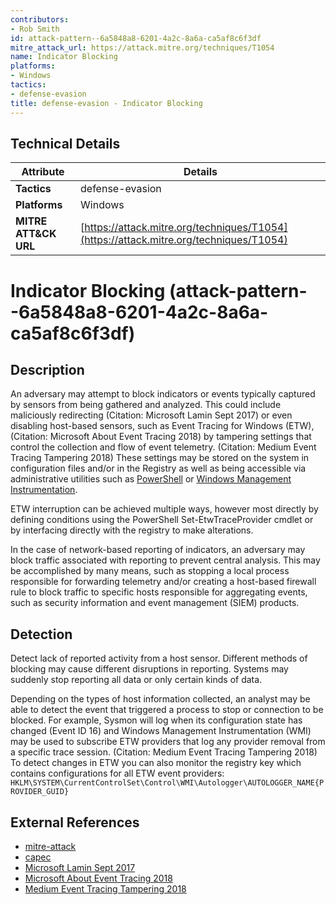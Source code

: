 ```yaml
---
contributors:
- Rob Smith
id: attack-pattern--6a5848a8-6201-4a2c-8a6a-ca5af8c6f3df
mitre_attack_url: https://attack.mitre.org/techniques/T1054
name: Indicator Blocking
platforms:
- Windows
tactics:
- defense-evasion
title: defense-evasion - Indicator Blocking
---
```


## Technical Details

| Attribute | Details |
|-----------|----------|
| **Tactics** | defense-evasion |
| **Platforms** | Windows |
| **MITRE ATT&CK URL** | [https://attack.mitre.org/techniques/T1054](https://attack.mitre.org/techniques/T1054) |

# Indicator Blocking (attack-pattern--6a5848a8-6201-4a2c-8a6a-ca5af8c6f3df)

## Description
An adversary may attempt to block indicators or events typically captured by sensors from being gathered and analyzed. This could include maliciously redirecting (Citation: Microsoft Lamin Sept 2017) or even disabling host-based sensors, such as Event Tracing for Windows (ETW),(Citation: Microsoft About Event Tracing 2018) by tampering settings that control the collection and flow of event telemetry. (Citation: Medium Event Tracing Tampering 2018) These settings may be stored on the system in configuration files and/or in the Registry as well as being accessible via administrative utilities such as [PowerShell](https://attack.mitre.org/techniques/T1086) or [Windows Management Instrumentation](https://attack.mitre.org/techniques/T1047).

ETW interruption can be achieved multiple ways, however most directly by defining conditions using the PowerShell Set-EtwTraceProvider cmdlet or by interfacing directly with the registry to make alterations.

In the case of network-based reporting of indicators, an adversary may block traffic associated with reporting to prevent central analysis. This may be accomplished by many means, such as stopping a local process responsible for forwarding telemetry and/or creating a host-based firewall rule to block traffic to specific hosts responsible for aggregating events, such as security information and event management (SIEM) products. 

## Detection
Detect lack of reported activity from a host sensor. Different methods of blocking may cause different disruptions in reporting. Systems may suddenly stop reporting all data or only certain kinds of data.

Depending on the types of host information collected, an analyst may be able to detect the event that triggered a process to stop or connection to be blocked. For example, Sysmon will log when its configuration state has changed (Event ID 16) and Windows Management Instrumentation (WMI) may be used to subscribe ETW providers that log any provider removal from a specific trace session. (Citation: Medium Event Tracing Tampering 2018) To detect changes in ETW you can also monitor the registry key which contains configurations for all ETW event providers: <code>HKLM\SYSTEM\CurrentControlSet\Control\WMI\Autologger\AUTOLOGGER_NAME\{PROVIDER_GUID}</code>



## External References
- [mitre-attack](https://attack.mitre.org/techniques/T1054)
- [capec](https://capec.mitre.org/data/definitions/571.html)
- [Microsoft Lamin Sept 2017](https://www.microsoft.com/en-us/wdsi/threats/malware-encyclopedia-description?name=Backdoor:Win32/Lamin.A)
- [Microsoft About Event Tracing 2018](https://docs.microsoft.com/en-us/windows/desktop/etw/consuming-events)
- [Medium Event Tracing Tampering 2018](https://medium.com/palantir/tampering-with-windows-event-tracing-background-offense-and-defense-4be7ac62ac63)
